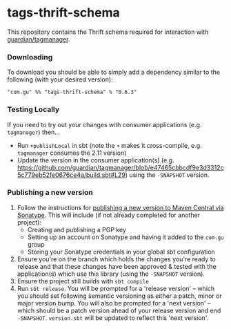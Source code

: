 # tags-thrift-schema

This repository contains the Thrift schema required for interaction with [guardian/tagmanager](https://github.com/guardian/tagmanager).

### Downloading
To download you should be able to simply add a dependency similar to the following (with your desired version):

`"com.gu" %% "tags-thrift-schema" % "0.6.3"`

### Testing Locally

If you need to try out your changes with consumer applications (e.g. `tagmanager`) then...

- Run `+publishLocal` in sbt (note the `+` makes it cross-compile, e.g. `tagmanager` consumes the 2.11 version)
- Update the version in the consumer application(s) (e.g. https://github.com/guardian/tagmanager/blob/e47465cbbcdf9e3d3312c5c779eb52fe0676ce4a/build.sbt#L29) using the `-SNAPSHOT` version.

### Publishing a new version

1. Follow the instructions for [publishing a new version to Maven Central via Sonatype](https://docs.google.com/document/d/1rNXjoZDqZMsQblOVXPAIIOMWuwUKe3KzTCttuqS7AcY/edit#).
   This will include (if not already completed for another project):
    - Creating and publishing a PGP key
    - Setting up an account on Sonatype and having it added to the `com.gu` group
    - Storing your Sonatype credentials in your global sbt configuration
2. Ensure you're on the branch which holds the changes you're ready to release and that these changes have been approved & tested with the application(s) which use this library (using the `-SNAPSHOT` version).
3. Ensure the project still builds with `sbt compile`
4. Run `sbt release`. You will be prompted for a 'release version' – which you should set following semantic versioning as either a patch,
   minor or major version bump. You will also be prompted for a 'next version' – which should be a patch version ahead of your release version
   and end `-SNAPSHOT`. `version.sbt` will be updated to reflect this 'next version'.

